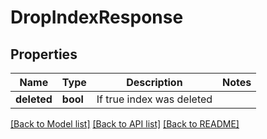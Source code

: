 # DropIndexResponse

## Properties

Name | Type | Description | Notes
------------ | ------------- | ------------- | -------------
**deleted** | **bool** | If true index was deleted | 

[[Back to Model list]](../README.md#documentation-for-models) [[Back to API list]](../README.md#documentation-for-api-endpoints) [[Back to README]](../README.md)


